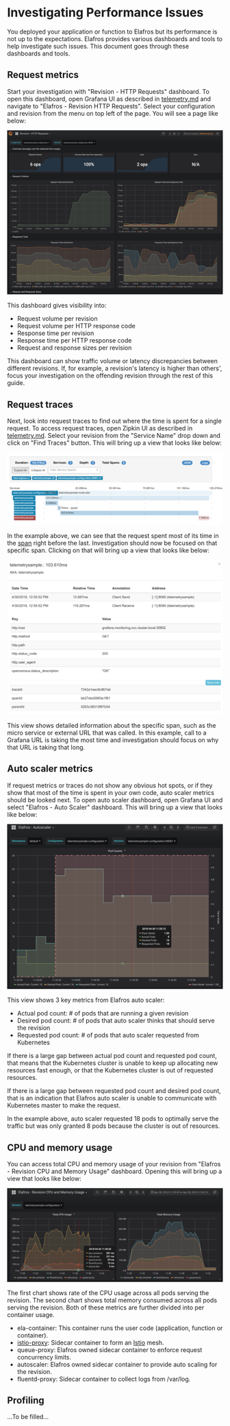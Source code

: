 # Investigating Performance Issues

You deployed your application or function to Elafros but its performance 
is not up to the expectations. Elafros provides various dashboards and tools to 
help investigate such issues. This document goes through these dashboards
and tools.

## Request metrics

Start your investigation with "Revision - HTTP Requests" dashboard. To open this dashboard,
open Grafana UI as described in [telemetry.md](../telemetry.md) and navigate to 
"Elafros - Revision HTTP Requests". Select your configuration and revision
from the menu on top left of the page. You will see a page like below:

![Elafros - Revision HTTP Requests](images/request_dash1.png)

This dashboard gives visibility into:
* Request volume per revision
* Request volume per HTTP response code
* Response time per revision
* Response time per HTTP response code
* Request and response sizes per revision

This dashboard can show traffic volume or latency discrepancies between different revisions. 
If, for example, a revision's latency is higher than others', 
focus your investigation on the offending revision through the rest of this guide.

## Request traces
Next, look into request traces to find out where the time is spent for a single request.
To access request traces, open Zipkin UI as described in [telemetry.md](../telemetry.md).
Select your revision from the "Service Name" drop down and click on "Find Traces" button.
This will bring up a view that looks like below:

![Zipkin - Trace Overview](images/zipkin1.png)

In the example above, we can see that the request spent most of its time in the 
[span](https://github.com/opentracing/specification/blob/master/specification.md#the-opentracing-data-model) right before the last.
Investigation should now be focused on that specific span. 
Clicking on that will bring up a view that looks like below:

![Zipkin - Span Details](images/zipkin2.png)

This view shows detailed information about the specific span, such as the
micro service or external URL that was called. In this example, call to a
Grafana URL is taking the most time and investigation should focus on why
that URL is taking that long.

## Auto scaler metrics
If request metrics or traces do not show any obvious hot spots, or if they show
that most of the time is spent in your own code, auto scaler metrics should be
looked next. To open auto scaler dashboard, open Grafana UI and select 
"Elafros - Auto Scaler" dashboard. This will bring up a view that looks like below:

![Elafros - Auto Scaler](images/autoscaler_dash1.png)

This view shows 3 key metrics from Elafros auto scaler:
* Actual pod count: # of pods that are running a given revision
* Desired pod count: # of pods that auto scaler thinks that should serve the
  revision
* Requested pod count: # of pods that auto scaler requested from Kubernetes

If there is a large gap between actual pod count and requested pod count, that
means that the Kubernetes cluster is unable to keep up allocating new
resources fast enough, or that the Kubernetes cluster is out of requested
resources.

If there is a large gap between requested pod count and desired pod count, that
is an indication that Elafros auto scaler is unable to communicate with
Kubernetes master to make the request.

In the example above, auto scaler requested 18 pods to optimally serve the traffic
but was only granted 8 pods because the cluster is out of resources.

## CPU and memory usage
You can access total CPU and memory usage of your revision from 
"Elafros - Revision CPU and Memory Usage" dashboard. Opening this will bring up a 
view that looks like below:

![Elafros - Revision CPU and Memory Usage](images/cpu_dash1.png)

The first chart shows rate of the CPU usage across all pods serving the revision.
The second chart shows total memory consumed across all pods serving the revision.
Both of these metrics are further divided into per container usage.
* ela-container: This container runs the user code (application, function or container).
* [istio-proxy](https://github.com/istio/proxy): Sidecar container to form an 
[Istio](https://istio.io/docs/concepts/what-is-istio/overview.html) mesh.
* queue-proxy: Elafros owned sidecar container to enforce request concurrency limits.
* autoscaler: Elafros owned sidecar container to provide auto scaling for the revision.
* fluentd-proxy: Sidecar container to collect logs from /var/log.

## Profiling
...To be filled...
